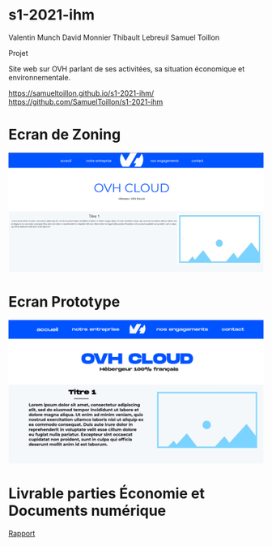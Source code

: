 # s1-2021-ihm

Valentin Munch 
David Monnier
Thibault Lebreuil
Samuel Toillon

Projet

Site web sur OVH parlant de ses activitées, sa situation économique et environnementale.

https://samueltoillon.github.io/s1-2021-ihm/
https://github.com/SamuelToillon/s1-2021-ihm

# Ecran de Zoning

![Ecran de zoning](doc/ecran_zoning.png)

# Ecran Prototype

![Ecran prototype](doc/ecran_prototype.png)

# Livrable parties Économie et Documents numérique

[Rapport](doc/MONNIER_David_SAES106_S1D1_OVHCloud.pdf)
